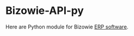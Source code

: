 Bizowie-API-py
=================

Here are Python module for Bizowie [ERP software](http://bizowie.com/).
